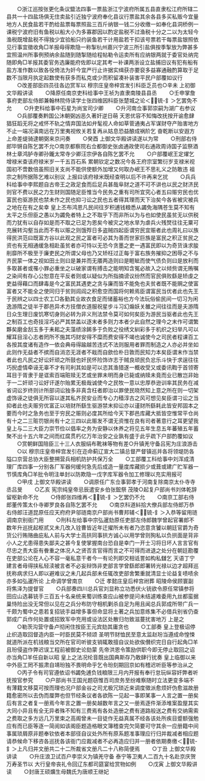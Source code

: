 <!-- { "loadSidebar": true } -->
　　○浙江巡按张更化条议盬法四事一票盐浙江宁波府所属五县直隶松江府所辖二县共一十四盐场俱无住卖盐引近独宁波府奉化县议行票盐其余各县多买私贩今宜量地方人民食盐若干酌给盐票每票照盐三百斤纳银一钱二分收缴一如奉化县洞桥例一课税宁波府旧有鱼税以船大小为多寡郡因以酌定盐税不过渔税十分之二以为太轻今渔税既增盐税不得独少宜验船只约装鱼若干计用盐若干扣该号票若干每票盐银照依见行事宜徵收角□羊报毋得欺隐一称掣杭州嘉兴宁波三所引盐俱按季掣放为弊甚多宜照温州所事例预纳余盐随到随掣随给程帖勒令运卖所有应纳银两就于委官处纳完随即角□羊报其委官务选廉能府佐即以定其考一补课两浙设立盐捕旧议有犯有船有盐方准作数以致各役倚法为奸今宜严行止许据实缉获亦要裒多益寡通融酌算取于足数不当限月执定起数使有获多而私克或少而积留凑补装害平民户部覆如议行
　　○改差部臣四员往各边赏军以  穆宗庄皇帝梓宫发引科臣乏员也○辛未  上初御文华殿讲读
　　○降原任南京吏科给事中王祯为直隶南陵县县丞
　　○壬申掌詹事府吏部左侍郎兼翰林院侍读学士张四维因科臣张楚城之论＜锍-釒＞乞罢免不允
　　○升吏科给事中石星为尚宝司少卿
　　○升河南佥事郭崇嗣为湖广右参议
　　○兵部覆奏黔国公沐朝弼凶恶久著奸逆日萌  天恩优容不知悔改抚按开谕愈肆猖狂蹈无将之戒怀不轨之情弃国法如弁髦视人命如草菅通夷占军谋财夺产贻害地方不止一端况滇南远在万里夷视攸关若复再从姑息恐益酿成祸阶乞  奋乾断以安遐方  上命差缇骑逮朝弼来京问奏
　　○癸酉  上御文华殿讲读遂以为常
　　○刑部右侍郎毕锵自陈乞罢不允○南京都察院右佥都御史张卤通政使司右通政周诗国子监祭酒林士章鸿胪寺卿孙鑨太常寺少卿汪宗伊各自陈乞罢不允
　　○户部覆岷王定燿乞增禄米查该府禄米岁一千五百石系  累朝钦定之数况今各王府宗室繁衍岁支禄米视国初不啻数倍虽照旧关支尚不能供使额外加增又何取办岷王不思礼义之防敢违  祖宗之制所据陈乞难以别议  上报曰该府禄米既经查明以后不许再来乞扰
　　○兵兵科给事中李熙题自古帝王之政足食而后足兵甚哉阜财之道不可不讲也以民之财济民则官不费以民之力生财则国随足臣惟当今民务之重有司所宜究心者五曰赈穷民也优富民也驱游民也禁未作之民也抑刁讼之民也五者得其理而天下治矣今各省被灾被兵之地在在有之矣幸  皇上丕布鸿恩凡民间往岁积逋钱粮悉从蠲免海隅苍生莫不知有太平之乐但臣之愚以为蠲免者特上之不取乎下而非所以为与也如使民虽贫无以供税而力犹有以自存如是而不取之已足为恩矣今被灾之地水旱为虐兵火残燹往往无粟可充展转沟壑当此而不有以赈之则饿殍日多盗贼四起臣谓穷民宜赈者此也周礼曰以族得民洪范曰既富方谷以此观之民之富者可必其为善而世家巨族是富民之积正贫民之资也有无相通缓急相赴虽贫者亦可恃以无恐今贪墨之吏一遇富民即以为奇货诛求朘削靡所不极至于廉吏民之所谓父母也乃又矫枉过正每于富右族务摧抑之困辱之不与齐民蒙一体之视如田土则曰是兼并而无餍两造则曰是睚眦而使气债负则曰是放利而多取甚者或罹小罪必重坐之以破家谓有搏击之能明知含冤必故入之以倾赀谓无贿嘱之染间有存心公恕意在平反者则或以疑似为所指摘谤议纷然而官民俱败繇是矫虔之吏益得藉口而肆毒是今之富民其遇吏之贪与廉而皆不能免也夫贫者既不能赒之使富富者又不能全之使同归于贫则闾阎之积愈空而国将何赖焉臣谓富民当优者此也先王于民辨之以四士农工□各勤其业故衣食足而储蓄裕也方今法玩俗偷民间一切习为闲逸游隋之徒半于郡邑异术方技僧衣道服祝星步斗习幻煽妖关雒之间往往而是夫游隋日众生理日废饥寒切身则必转为非义刑法禁令莫可如何矣臣为游民当驱者此也先王之制百工也奇技淫巧必严其禁盖以逐末者多则力本者少此自然之理今之末作可谓繁夥矣磨金刮玉多于耒耜之夫藻绩涂餙多于负败之役绣文紃彩多于机织之妇举凡可以耀耳目淫心志者罔所不施其巧财安得不糜而费安得不竭也诚使今之司民者程课百工各按其度诸有造作一依会典毋得踰越苦违式不法则服用者罪而制造之人亦必并坐如此则作无益者不摈而自消恣无涯者不戢而自歛俭朴日敦而民知力本矣臣谓末作当禁者此也凡民之好讼奸顽之所鼓也奸民怀险饰诈志于贼良顽民负忿乐斗快于求逞往往巧掜虚情牵诬无辜不才有司利其如是可以恣其渔猎遂一概收受又或委讯鞫于首领寄耳目于胥隶于是诓索百端赃赎无艺或坐罪未明而身已毙或纳赎未竟而业已散岂非始于一二奸顽刁讼好讦遂尔贻累无极哉诚使今之民牧一意以忠厚恭逊训率其民务在减省词讼岁终则计所部词讼独多非真含枉者即治以罪使民晓然知上意之所在则一切架虚饰诬之徒俱无所容以遂其私齐民安业而专心力穑淳古之风可想见矣臣谓刁讼之当抑者此也夫赈穷优富正以培财所繇生驱游禁末抑讼亦以谨财所繇耗此皆安邦固本之要而今时之急务也至于穷民之赈则必度其所给今天下郡邑库藏大抵皆空惟常平仓尚有十之二三赃罚银尚有十之三四以此赈发不谓无资惟在良有司者著意行之耳更望我  皇上与二三大臣力崇节俭以倡率之务为安静以休养之将见五年生息五年蕃殖五年蓄聚不出十五六年之间而红腐贯朽亿万年治安之业孰有盛于此乎疏下户部酌覆如议
　　○赏朝鲜国陪臣三十三人衣服绢布靴袜等物有差○升镇羌守备吕宪为庄浪游击
　　○以  穆宗庄皇帝梓宫发引在迩命蓟辽宣大二镇总督严督镇巡并各将领堤防各隘口京营总协大臣整搠营兵相机防护共保万全
　　○工部覆工科给事中刘浑成清理厂库四事一分别各厂军器何缓何急先后成造一量度库藏损少或葺或建广贮军器一节慎库角□羊批令明注单封以防欺隐一戊字库军器令加工修理以充实用报可
　　○甲戌  上御文华殿讲读
　　○调原任广东佥事郭孝于河南复除南京太仆寺寺丞吕旻
　　○乙亥  宪宗纯皇帝忌辰遣安乡伯张鋐祭  茂陵○起复户部尚书刘体乾辞留枢新命不允
　　○侍郎张四维再＜锍-釒＞乞罢仍不允
　　○南京工部右侍郎董传策太仆寺卿罗良各自陈乞罢不允
　　○南京科道紏拾大僚兵部左侍郎万恭右侍郎汪道昆原任应天府府尹邬琏南京户部尚书曹邦辅＜锍-釒＞入恭等留用琏调南京别衙门用
　　○刑科左给事中宗弘暹劾原任吏部左侍郎魏学曾起官署郎不数年升巡抚起枢贰又未几改入铨曹皆近年迁擢所未有者乃恣意贪饕以朝廷官爵为奇货公行贿赂曲庇私人前与大学士高拱同事拱方诚心以用学曾则狥私以负拱面是背非小人之尤患得患失鄙夫之甚今复使掌握南台恐自是幸门一开士习将日坏人言言官有尽忠之责大臣有餋重之体况人之贤否言官得而言之不可得而进退之处分在朝廷勘覆在吏部公论在人心不容一毫私意干者今一有论列即交相诋詈如构私讎乞  天语丁宁建言者毋得挟私轻渎被言者不必妄辩饰非吏部言学曾繇郎郎署转光禄以边才超拜巡抚称病求归人即以避难议之未几起兵部未任辄改吏部舍繁重就清显士论益复啧啧余亦多如弘暹所论  上命调学曾南京
　　○迁  孝懿庄皇后梓宫祔葬  昭陵命侯顾寰副将焦泽为提督官
　　○兵部奏四川总兵官刘显称立功悉伏火铳欲令原任常镇参将田应山选募铳手三百五十名亲统来蜀训练查应山被参提问未结遽难委用九丝都蛮据巢恃险出没无常但以见在之兵分布防守相机剿杀自足为用且闻总兵郭成所带广兵一千颇为蜀中之患若复招铳手益增多事但命显将土著之兵加意练集不必借兵别省仍查郭成广兵作何处置或招致军中充用或设法区处散归勿致滋蔓扰害地万  上是之
　　○勒茨沟营守备卢彻闲住按臣王元宾劾其庸贪也
　　○工部奏  皇上登极诏停止织造取回督造内臣一时臣民莫不倾颂  圣明节财恤民至意太监赵玢当遵成命惶悚就道所派在机钱粮当交所在官司听彼支销辄敢擅自议处欲俟儧织完日自行起角□羊且玢侵盗作弊迟误工程前被御史论劾蒙  先帝洪恩令策励供职今即无停止取回之诏亦当角□羊任自新以昭  皇上之法况纶音既出国典斯存乃敢肆行扰奏  皇上临御以来中外臣工罔不振肃自靖玢独不畏明命乎乞令玢刻期回京如有稽迟听臣等参治从之
　　○丙子令有司官遵依诏书蠲免逋负钱粮限三月内开报有奉行怠玩纵容奸弊者听抚按官参究
　　○户部尚书王国光题窃惟百司庶务至纷难察随时立法更变多端不有薄籍文移莫可按而理也况户部金谷之司尤极冗琐近来调度徵派愈烦奸伪愈滋故册籍愈密所以去伪而厘弊也但节经条议者各欲陈一见起一事即某事一人言之置一册矣后有言之者复一册焉今年言之置一册矣越数年言之又一册焉逐件渐添堆案盈屋其实大同小异且有全无异者殊不知有三费焉有各处造册之费有道路般送之费有交纳需索之费取之多方远几万里束之高阁曾未一目徒作无益真属不经各该处所疾目蹙额强勉应有而已臣等逐一简阅如该阁臣题造格眼文簿稽查完欠简要可守其余一应册籍中间事属琐屑原非题奉钦依者本部径自议处外所有原系题准事理应行归并裁减者相应题请恭候命下移咨各巡抚各该衙门应裁减者不必再造应归并一册者依期奏缴＜锍-釒＞上凡归并文册共二十二所裁省文册凡二十八称简便焉
　　○丁丑  上御文华殿讲读
　　○升庄浪卫试百户李崇义为镇羌守备  泰宁等卫夷人二百九十名赴京庆贺  万寿圣节以  大行皇帝丧礼令回辽东都司筵宴给赏物如例
　　○戊寅  上御文华殿讲读
　　○封唐王硕爌生母魏氏为唐顺王继妃
